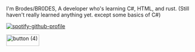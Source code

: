 
I'm Brodes/BR0DES, A developer who's learning C#, HTML, and rust. (Still haven't really learned anything yet. except some basics of C#)



[![spotify-github-profile](https://spotify-github-profile.kittinanx.com/api/view?uid=udcrg5yd6534t443tvtb0oyge&cover_image=true&theme=novatorem&show_offline=false&background_color=121212&interchange=false&bar_color=53b14f&bar_color_cover=false)](https://spotify-github-profile.kittinanx.com/api/view?uid=udcrg5yd6534t443tvtb0oyge&redirect=true)

<img width="88" height="31" alt="button (4)" src="https://github.com/user-attachments/assets/531a592e-6fe1-4a66-9c05-4439c77b5020" />



<!---
Br0des/Br0des is a ✨ special ✨ repository because its `README.md` (this file) appears on your GitHub profile.
You can click the Preview link to take a look at your changes.
--->
